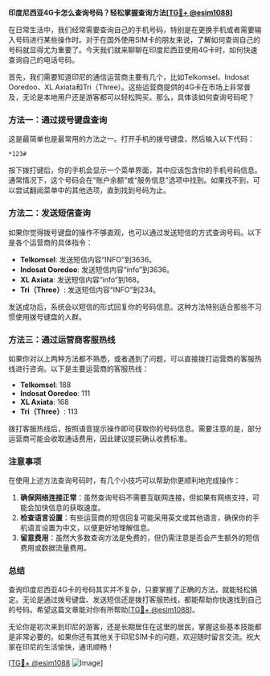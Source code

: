 **印度尼西亚4G卡怎么查询号码？轻松掌握查询方法[[TG💪+ @esim1088](https://t.me/s/esim1088)]**

在日常生活中，我们经常需要查询自己的手机号码，特别是在更换手机或者需要输入号码进行某些操作时。对于在国外使用SIM卡的朋友来说，了解如何查询自己的号码就显得尤为重要了。今天我们就来聊聊在印度尼西亚使用4G卡时，如何快速查询自己的电话号码。

首先，我们需要知道印尼的通信运营商主要有几个，比如Telkomsel、Indosat Ooredoo、XL Axiata和Tri（Three）。这些运营商提供的4G卡在市场上非常普及，无论是本地用户还是游客都可以轻松购买。那么，具体该如何查询号码呢？

### 方法一：通过拨号键盘查询

这是最简单也是最常用的方法之一。打开手机的拨号键盘，然后输入以下代码：

```
*123#
```

按下拨打键后，你的手机会显示一个菜单界面，其中应该包含你的手机号码信息。通常情况下，这个号码会在“账户余额”或“服务信息”选项中找到。如果找不到，可以尝试翻阅菜单中的其他选项，直到找到号码为止。

### 方法二：发送短信查询

如果你觉得拨号键盘的操作不够直观，也可以通过发送短信的方式查询号码。以下是各个运营商的具体指令：

- **Telkomsel**: 发送短信内容“INFO”到3636。
- **Indosat Ooredoo**: 发送短信内容“info”到3636。
- **XL Axiata**: 发送短信内容“info”到168。
- **Tri（Three）**: 发送短信内容“INFO”到234。

发送成功后，系统会以短信的形式回复你的号码信息。这种方法特别适合那些不习惯使用拨号键盘的人群。

### 方法三：通过运营商客服热线

如果你对以上两种方法都不熟悉，或者遇到了问题，可以直接拨打运营商的客服热线进行咨询。以下是主要运营商的客服热线：

- **Telkomsel**: 188
- **Indosat Ooredoo**: 111
- **XL Axiata**: 168
- **Tri（Three）**: 113

拨打客服热线后，按照语音提示操作即可获取你的号码信息。需要注意的是，部分运营商可能会收取通话费用，因此建议提前确认收费标准。

### 注意事项

在使用上述方法查询号码时，有几个小技巧可以帮助你更顺利地完成操作：

1. **确保网络连接正常**：虽然查询号码不需要互联网连接，但如果有网络支持，可能会加快信息的获取速度。
2. **检查语言设置**：有些运营商的短信回复可能采用英文或其他语言，确保你的手机语言设置为中文，以便更好地理解信息。
3. **留意费用**：虽然大多数查询方法是免费的，但仍需注意是否会产生额外的短信费用或数据流量费用。

### 总结

查询印度尼西亚4G卡的号码其实并不复杂，只要掌握了正确的方法，就能轻松搞定。无论是通过拨号键盘、发送短信还是拨打客服热线，都能帮助你快速找到自己的号码。希望这篇文章能对你有所帮助[[TG💪+ @esim1088](https://t.me/s/esim1088)]。

无论你是初次来到印尼的游客，还是长期居住在这里的居民，掌握这些基本技能都是非常必要的。如果你还有其他关于印尼SIM卡的问题，欢迎随时留言交流。祝大家在印尼的生活愉快，通讯顺畅！

[[TG💪+ @esim1088](https://t.me/s/esim1088) ![Image](https://i.postimg.cc/4NQfJmqS/Snipaste-2025-05-13-00-14-12.png)]